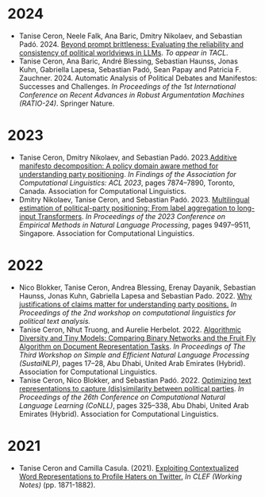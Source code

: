 # 2024
* Tanise Ceron, Neele Falk, Ana Baric, Dmitry Nikolaev, and Sebastian Padó. 2024. [Beyond prompt brittleness: Evaluating the reliability and consistency of political worldviews in LLMs](https://arxiv.org/pdf/2402.17649). _To appear in TACL_.
* Tanise Ceron, Ana Baric, André Blessing, Sebastian Haunss, Jonas Kuhn, Gabriella Lapesa, Sebastian Padó, Sean Papay and Patricia F. Zauchner. 2024. Automatic Analysis of Political Debates and Manifestos: Successes and Challenges. _In Proceedings of the 1st International Conference on Recent Advances in Robust Argumentation Machines (RATIO-24)_. Springer Nature. 

# 2023
* Tanise Ceron, Dmitry Nikolaev, and Sebastian Padó. 2023.[Additive manifesto decomposition: A policy domain aware method for understanding party positioning](https://aclanthology.org/2023.findings-acl.499.pdf). _In Findings of the Association for Computational Linguistics: ACL 2023_, pages 7874–7890, Toronto, Canada. Association for Computational Linguistics.
* Dmitry Nikolaev, Tanise Ceron, and Sebastian Padó. 2023. [Multilingual estimation of political-party positioning: From label aggregation to long-input Transformers](https://aclanthology.org/2023.emnlp-main.591.pdf). _In Proceedings of the 2023 Conference on Empirical Methods in Natural Language Processing_, pages 9497–9511, Singapore. Association for Computational Linguistics.

# 2022
* Nico Blokker, Tanise Ceron, Andrea Blessing, Erenay Dayanik, Sebastian Haunss, Jonas Kuhn, Gabriella Lapesa and Sebastian Pado. 2022. [Why justifications of claims matter for understanding party positions.](https://old.gscl.org/media/pages/arbeitskreise/cpss/cpss-2022/workshop-proceedings-2022/254133848-1662996909/cpss-2022-proceedings.pdf) _In Proceedings of the 2nd workshop on computational linguistics for political text analysis._
* Tanise Ceron, Nhut Truong, and Aurelie Herbelot. 2022. [Algorithmic Diversity and Tiny Models: Comparing Binary Networks and the Fruit Fly Algorithm on Document Representation Tasks](https://aclanthology.org/2022.sustainlp-1.4.pdf). _In Proceedings of The Third Workshop on Simple and Efficient Natural Language Processing (SustaiNLP)_, pages 17–28, Abu Dhabi, United Arab Emirates (Hybrid). Association for Computational Linguistics.
* Tanise Ceron, Nico Blokker, and Sebastian Padó. 2022. [Optimizing text representations to capture (dis)similarity between political parties](https://aclanthology.org/2022.conll-1.22.pdf). _In Proceedings of the 26th Conference on Computational Natural Language Learning (CoNLL)_, pages 325–338, Abu Dhabi, United Arab Emirates (Hybrid). Association for Computational Linguistics.

# 2021
* Tanise Ceron and Camilla Casula. (2021). [Exploiting Contextualized Word Representations to Profile Haters on Twitter.](https://ceur-ws.org/Vol-2936/paper-160.pdf) _In CLEF (Working Notes)_ (pp. 1871-1882).